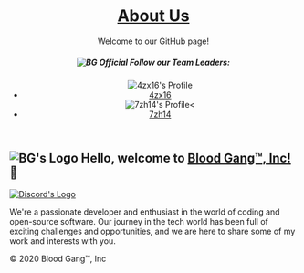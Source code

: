 <header>
        <h1><a href = "https://degenerates2.carrd.co"; target="_blank">About Us</a></h1>
        <p>Welcome to our GitHub page!</p>
  <p>
   <h5><img src="https://github.com/user-attachments/assets/ba78de70-ec68-45e8-8d4b-fbc5de812820" alt="BG Official"> Follow our Team Leaders:</h2>
          <ul>
           <img src="https://degenerates2.carrd.co/assets/images/image09.png?v=08f262e0" alt="4zx16's Profile"><li><a href = "https://degenerates2.carrd.co/#l4zx16";target="_blank"> 4zx16</a></li>
            <img src="https://degenerates2.carrd.co/assets/images/image10.png?v=08f262e0" alt="7zh14's Profile"><<li><a href = "https://degenerates2.carrd.co/#l7zh14"; target="_blank">7zh14</a></li>
        </ul>
  </p>
    </header>
    <div class="container">
        <h2><img src="https://github.com/user-attachments/assets/9f0e8206-d37e-4ce9-9fa4-fb1832e4c8c2" alt="BG's Logo"> Hello, welcome to <a href = "https://blood-gang-inc.github.io/.github/"; target="_blank">Blood Gang™️, Inc!</a>💖</h2>
                                                                  <div class="button-container">
            <a class="button" href="https://linkr.it/blood" target="_blank">
                <img src="https://files.catbox.moe/cunqhf.png" alt="Discord's Logo" style="vertical-align: middle;">
            </a>
        </div>
        <p>
            We're a passionate developer and enthusiast in the world of coding and open-source software. Our journey in the tech world has been full of exciting challenges and opportunities, and we are here to share some of my work and interests with you.
        </p>
                 <footer>
            <p>&copy; 2020 Blood Gang™️, Inc</p>
                </footer>
</body>
</html>
